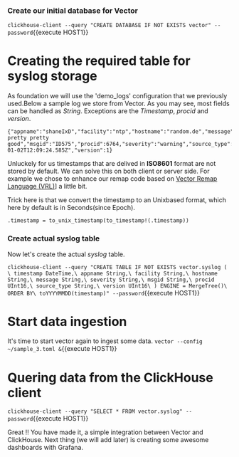 ### Create our initial database for Vector
`clickhouse-client --query "CREATE DATABASE IF NOT EXISTS vector" --password`{{execute HOST1}}

# Creating the required table for syslog storage

As foundation we will use the 'demo_logs' configuration that we previously used.Below a sample log we store from Vector. As you may see, most fields can be handled as *String*. Exceptions are the *Timestamp*, *procid* and *version*. 

```
{"appname":"shaneIxD","facility":"ntp","hostname":"random.de","message":"Pretty pretty pretty good","msgid":"ID575","procid":6764,"severity":"warning","source_type":"demo_logs","timestamp":"2022-01-02T12:09:24.585Z","version":1}
```

Unluckely for us timestamps that are delived in **ISO8601** format are not stored by default.  We can solve this on both client or server side. For example we chose to enhance our remap code based on [Vector Remap Language (VRL)](https://vector.dev/docs/reference/vrl/)] a little bit.

Trick here is that we convert the timestamp to an Unixbased format, which here by default is in Seconds(since Epoch).

```
.timestamp = to_unix_timestamp(to_timestamp!(.timestamp))
```

### Create actual syslog table
Now let's create the actual *syslog* table.

`clickhouse-client --query "CREATE TABLE IF NOT EXISTS vector.syslog ( \
    timestamp DateTime,\
    appname String,\
    facility String,\
    hostname String,\
    message String,\
    severity String,\
    msgid String,\
    procid UInt16,\
    source_type String,\
    version UInt16\
) ENGINE = MergeTree()\
ORDER BY\
    toYYYYMMDD(timestamp)" --password`{{execute HOST1}}

# Start data ingestion
It's time to start vector again to ingest some data.
`vector --config ~/sample_3.toml &`{{execute HOST1}}
# Quering data from the ClickHouse client
`clickhouse-client --query "SELECT * FROM vector.syslog" --password`{{execute HOST1}}

Great !! You have made it, a simple integration between Vector and ClickHouse. Next thing (we will add later) is creating some awesome dashboards with Grafana.